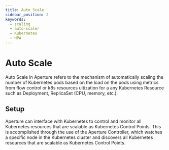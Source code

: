 ```yaml
---
title: Auto Scale
sidebar_position: 2
keywords:
  - scaling
  - auto-scaler
  - Kubernetes
  - HPA
---
```


# Auto Scale

Auto Scale in Aperture refers to the mechanism of automatically scaling the
number of Kubernetes pods based on the load on the pods using metrics from flow
control or k8s resources ultization for a any Kubernetes Resource such as
Deployment, ReplicaSet (CPU, memory, etc.).

## Setup

Aperture can interface with Kubernetes to control and monitor all Kubernetes
resources that are scalable as Kubernetes Control Points. This is accomplished
through the use of the Aperture Controller, which watches a specific node in the
Kubernetes cluster and discovers all Kubernetes resources that are scalable as
Kubernetes Control Points.
